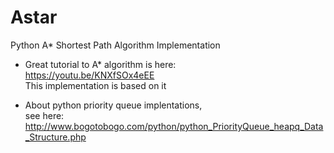 # Astar
Python A* Shortest Path Algorithm Implementation

- Great tutorial to A* algorithm is here:  
https://youtu.be/KNXfSOx4eEE  
This implementation is based on it
  
- About python priority queue implentations,  
see here: http://www.bogotobogo.com/python/python_PriorityQueue_heapq_Data_Structure.php
